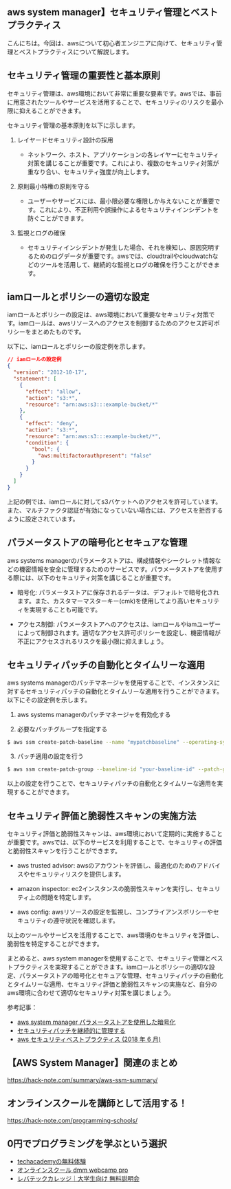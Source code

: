 <!--
title:   【aws system manager】セキュリティ管理とベストプラクティス
tags:    AWS,SSM,system_manager
id:      074bc6ddcbc5a5a4eb9b
private: false
-->


## aws system manager】セキュリティ管理とベストプラクティス

こんにちは。今回は、awsについて初心者エンジニアに向けて、セキュリティ管理とベストプラクティスについて解説します。

## セキュリティ管理の重要性と基本原則

セキュリティ管理は、aws環境において非常に重要な要素です。awsでは、事前に用意されたツールやサービスを活用することで、セキュリティのリスクを最小限に抑えることができます。

セキュリティ管理の基本原則を以下に示します。

1. レイヤードセキュリティ設計の採用
   - ネットワーク、ホスト、アプリケーションの各レイヤーにセキュリティ対策を講じることが重要です。これにより、複数のセキュリティ対策が重なり合い、セキュリティ強度が向上します。

2. 原則最小特権の原則を守る
   - ユーザーやサービスには、最小限必要な権限しか与えないことが重要です。これにより、不正利用や誤操作によるセキュリティインシデントを防ぐことができます。

3. 監視とログの確保
   - セキュリティインシデントが発生した場合、それを検知し、原因究明するためのログデータが重要です。awsでは、cloudtrailやcloudwatchなどのツールを活用して、継続的な監視とログの確保を行うことができます。

## iamロールとポリシーの適切な設定

iamロールとポリシーの設定は、aws環境において重要なセキュリティ対策です。iamロールは、awsリソースへのアクセスを制御するためのアクセス許可ポリシーをまとめたものです。

以下に、iamロールとポリシーの設定例を示します。

```json
// iamロールの設定例
{
  "version": "2012-10-17",
  "statement": [
    {
      "effect": "allow",
      "action": "s3:*",
      "resource": "arn:aws:s3:::example-bucket/*"
    },
    {
      "effect": "deny",
      "action": "s3:*",
      "resource": "arn:aws:s3:::example-bucket/*",
      "condition": {
        "bool": {
          "aws:multifactorauthpresent": "false"
        }
      }
    }
  ]
}
```

上記の例では、iamロールに対してs3バケットへのアクセスを許可しています。また、マルチファクタ認証が有効になっていない場合には、アクセスを拒否するように設定されています。

## パラメータストアの暗号化とセキュアな管理

aws systems managerのパラメータストアは、構成情報やシークレット情報などの機密情報を安全に管理するためのサービスです。パラメータストアを使用する際には、以下のセキュリティ対策を講じることが重要です。

- 暗号化: パラメータストアに保存されるデータは、デフォルトで暗号化されます。また、カスタマーマスターキー(cmk)を使用してより高いセキュリティを実現することも可能です。

- アクセス制御: パラメータストアへのアクセスは、iamロールやiamユーザーによって制御されます。適切なアクセス許可ポリシーを設定し、機密情報が不正にアクセスされるリスクを最小限に抑えましょう。

## セキュリティパッチの自動化とタイムリーな適用

aws systems managerのパッチマネージャを使用することで、インスタンスに対するセキュリティパッチの自動化とタイムリーな適用を行うことができます。以下にその設定例を示します。

1. aws systems managerのパッチマネージャを有効化する

2. 必要なパッチグループを指定する
```bash
$ aws ssm create-patch-baseline --name "mypatchbaseline" --operating-system "windows"
```

3. パッチ適用の設定を行う
```bash
$ aws ssm create-patch-group --baseline-id "your-baseline-id" --patch-group "mypatchgroup"
```

以上の設定を行うことで、セキュリティパッチの自動化とタイムリーな適用を実現することができます。

## セキュリティ評価と脆弱性スキャンの実施方法

セキュリティ評価と脆弱性スキャンは、aws環境において定期的に実施することが重要です。awsでは、以下のサービスを利用することで、セキュリティの評価と脆弱性スキャンを行うことができます。

- aws trusted advisor: awsのアカウントを評価し、最適化のためのアドバイスやセキュリティリスクを提供します。

- amazon inspector: ec2インスタンスの脆弱性スキャンを実行し、セキュリティ上の問題を特定します。

- aws config: awsリソースの設定を監視し、コンプライアンスポリシーやセキュリティの遵守状況を確認します。

以上のツールやサービスを活用することで、aws環境のセキュリティを評価し、脆弱性を特定することができます。

まとめると、aws system managerを使用することで、セキュリティ管理とベストプラクティスを実現することができます。iamロールとポリシーの適切な設定、パラメータストアの暗号化とセキュアな管理、セキュリティパッチの自動化とタイムリーな適用、セキュリティ評価と脆弱性スキャンの実施など、自分のaws環境に合わせて適切なセキュリティ対策を講じましょう。

参考記事：
- [aws system manager パラメータストアを使用した暗号化](https://aws.amazon.com/jp/premiumsupport/knowledge-center/parameter-store-encrypt/)
- [セキュリティパッチを継続的に管理する](https://docs.aws.amazon.com/ja_jp/quickstart/latest/microsoft-azure/security-automation.html)
- [aws セキュリティベストプラクティス (2018 年 6 月)](https://d1.awsstatic.com/whitepapers/security/aws_security_best_practices.pdf)



## 【AWS System Manager】関連のまとめ
https://hack-note.com/summary/aws-ssm-summary/



## オンラインスクールを講師として活用する！
https://hack-note.com/programming-schools/



## 0円でプログラミングを学ぶという選択
- [techacademyの無料体験](//af.moshimo.com/af/c/click?a_id=2612475&amp;p_id=1555&amp;pc_id=2816&amp;pl_id=22706&amp;url=https%3a%2f%2ftechacademy.jp%2fhtmlcss-trial%3futm_source%3dmoshimo%26utm_medium%3daffiliate%26utm_campaign%3dtextad)
- [オンラインスクール dmm webcamp pro](//af.moshimo.com/af/c/click?a_id=2612482&amp;p_id=1363&amp;pc_id=2297&amp;pl_id=39999&amp;guid=on)
- [レバテックカレッジ｜大学生向け 無料説明会](//af.moshimo.com/af/c/click?a_id=4071793&p_id=3198&pc_id=7488&pl_id=41848)
